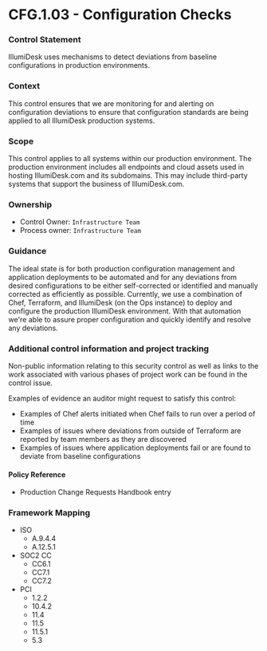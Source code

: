 # CFG.1.03 - Configuration Checks



### Control Statement

IllumiDesk uses mechanisms to detect deviations from baseline configurations in production environments.

###  Context

This control ensures that we are monitoring for and alerting on configuration deviations to ensure that configuration standards are being applied to all IllumiDesk production systems.

###  Scope

This control applies to all systems within our production environment. The production environment includes all endpoints and cloud assets used in hosting IllumiDesk.com and its subdomains. This may include third-party systems that support the business of IllumiDesk.com.

###  Ownership

* Control Owner: `Infrastructure Team`
* Process owner: `Infrastructure Team`

###  Guidance

The ideal state is for both production configuration management and application deployments to be automated and for any deviations from desired configurations to be either self-corrected or identified and manually corrected as efficiently as possible. Currently, we use a combination of Chef, Terraform, and IllumiDesk \(on the Ops instance\) to deploy and configure the production IllumiDesk environment. With that automation we're able to assure proper configuration and quickly identify and resolve any deviations.

###  Additional control information and project tracking

Non-public information relating to this security control as well as links to the work associated with various phases of project work can be found in the control issue.

Examples of evidence an auditor might request to satisfy this control:

* Examples of Chef alerts initiated when Chef fails to run over a period of time
* Examples of issues where deviations from outside of Terraform are reported by team members as they are discovered
* Examples of issues where application deployments fail or are found to deviate from baseline configurations

####  Policy Reference

* Production Change Requests Handbook entry

###  Framework Mapping

* ISO
  * A.9.4.4
  * A.12.5.1
* SOC2 CC
  * CC6.1
  * CC7.1
  * CC7.2
* PCI
  * 1.2.2
  * 10.4.2
  * 11.4
  * 11.5
  * 11.5.1
  * 5.3

